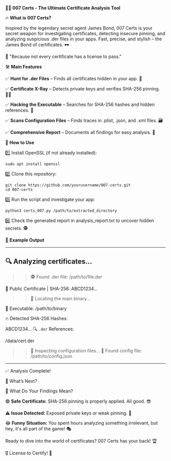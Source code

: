 🕵️‍♂️ **007 Certs - The Ultimate Certificate Analysis Tool**

🔥 **What is 007 Certs?**

Inspired by the legendary secret agent James Bond, 007 Certs is your secret weapon for investigating certificates, detecting insecure pinning, and analyzing suspicious .der files in your apps. Fast, precise, and stylish – the James Bond of certificates. 🕶️

🎯 "Because not every certificate has a license to pass."

🛠️ **Main Features**

✅ **Hunt for .der Files** – Finds all certificates hidden in your app. 🔎

✅ **Certificate X-Ray** – Detects private keys and verifies SHA-256 pinning. 🏴‍☠️

✅ **Hacking the Executable** – Searches for SHA-256 hashes and hidden references. 💾

✅ **Scans Configuration Files** – Finds traces in .plist, .json, and .xml files. 🗃️

✅ **Comprehensive Report** – Documents all findings for easy analysis. 📑


🚀 **How to Use**

1️⃣ Install OpenSSL (if not already installed):
```
sudo apt install openssl
```
2️⃣ Clone this repository:
```
git clone https://github.com/yourusername/007-certs.git
cd 007-certs
```
3️⃣ Run the script and investigate your app:
```
python3 certs_007.py /path/to/extracted_directory
```
4️⃣ Check the generated report in analysis_report.txt to uncover hidden secrets. 🕵️


📝 **Example Output**

--------------------------------------------
🔍 Analyzing certificates...
--------------------------------------------
>> 🕵️ Found .der file: /path/to/file.der
>> 
  🔹 Public Certificate | SHA-256: ABCD1234...

>> 🚀 Locating the main binary...
>> 
🎯 Executable: /path/to/binary

  🔥 Detected SHA-256 Hashes:
  
  ABCD1234...
  🔍 `.der` References:
  
  /data/cert.der

>> 📜 Inspecting configuration files...
  📝 Found config file: /path/to/config.json
--------------------------------------------


✅ Analysis Complete!

🔎 What’s Next?

📌 What Do Your Findings Mean?

🟢 **Safe Certificate:** SHA-256 pinning is properly applied. All good. 😎

⚠️ **Issue Detected:** Exposed private keys or weak pinning. 🚨

😂 **Funny Situation:** You spent hours analyzing something irrelevant, but hey, it's all part of the game! 🎭

Ready to dive into the world of certificates? 007 Certs has your back! 🏆

🎖️ License to Certify! 🚀
